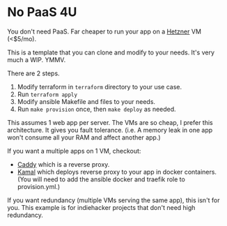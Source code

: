 # No PaaS 4U

You don't need PaaS. Far cheaper to run your app on a [Hetzner](https://www.hetzner.com/cloud/) VM (<$5/mo).

This is a template that you can clone and modify to your needs. It's very much a WIP. YMMV.

There are 2 steps.

1. Modify terraform in `terraform` directory to your use case.
2. Run `terraform apply`
3. Modify ansible Makefile and files to your needs.
4. Run `make provision` once, then `make deploy` as needed.

This assumes 1 web app per server. The VMs are so cheap, I prefer this architecture. It gives you fault tolerance.
(i.e. A memory leak in one app won't consume all your RAM and affect another app.)

If you want a multiple apps on 1 VM, checkout:
- [Caddy](https://caddyserver.com) which is a reverse proxy.
- [Kamal](https://kamal-deploy.org) which deploys reverse proxy to your app in docker containers. (You will need to add the ansible docker and traefik role to provision.yml.)

If you want redundancy (multiple VMs serving the same app), this isn't for you. This example is for indiehacker projects that don't need high redundancy.